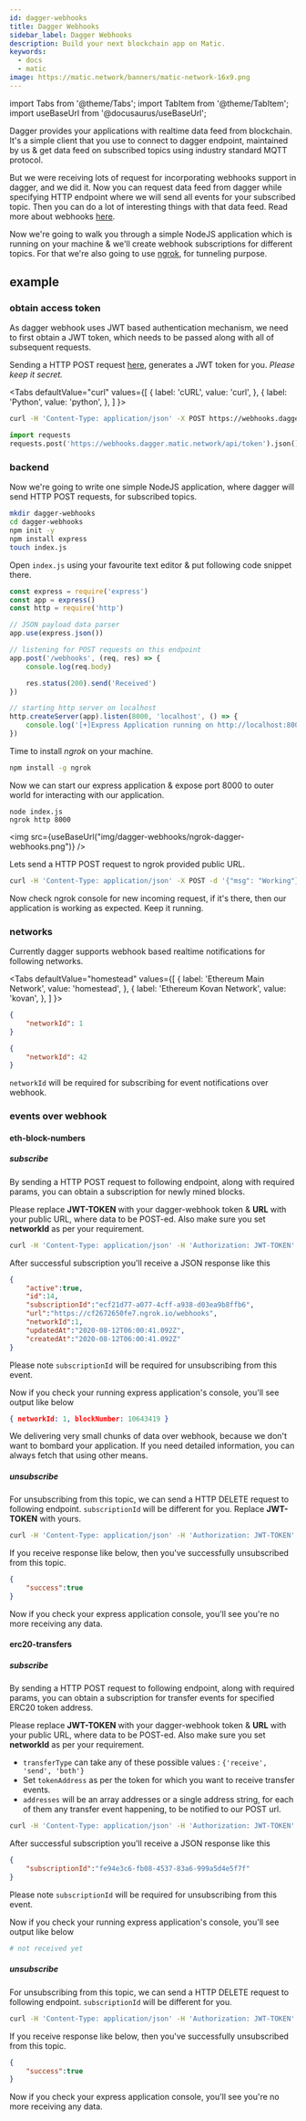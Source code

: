 ```yaml
---
id: dagger-webhooks
title: Dagger Webhooks
sidebar_label: Dagger Webhooks
description: Build your next blockchain app on Matic.
keywords:
  - docs
  - matic
image: https://matic.network/banners/matic-network-16x9.png 
---
```


import Tabs from '@theme/Tabs';
import TabItem from '@theme/TabItem';
import useBaseUrl from '@docusaurus/useBaseUrl';

Dagger provides your applications with realtime data feed from blockchain. It's a simple client that you use to connect to dagger endpoint, maintained by us & get data feed on subscribed topics using industry standard MQTT protocol. 

But we were receiving lots of request for incorporating webhooks support in dagger, and we did it. Now you can request data feed from dagger while specifying HTTP endpoint where we will send all events for your subscribed topic. Then you can do a lot of interesting things with that data feed. Read more about webhooks [here](https://zapier.com/blog/what-are-webhooks/).

Now we're going to walk you through a simple NodeJS application which is running on your machine & we'll create webhook subscriptions for different topics. For that we're also going to use [ngrok](https://ngrok.com/), for tunneling purpose. 

## example

### obtain access token

As dagger webhook uses JWT based authentication mechanism, we need to first obtain a JWT token, which needs to be passed along with all of subsequent requests.

Sending a HTTP POST request [here](https://webhooks.dagger.matic.network/api/token), generates a JWT token for you. _Please keep it secret._

<Tabs
  defaultValue="curl"
  values={[
    { label: 'cURL', value: 'curl', },
    { label: 'Python', value: 'python', },
  ]
}>
<TabItem value="curl">

```bash
curl -H 'Content-Type: application/json' -X POST https://webhooks.dagger.matic.network/api/token
```

</TabItem>
<TabItem value="python">

```python
import requests
requests.post('https://webhooks.dagger.matic.network/api/token').json()
```

</TabItem>
</Tabs>

### backend

Now we're going to write one simple NodeJS application, where dagger will send HTTP POST requests, for subscribed topics.

```bash
mkdir dagger-webhooks
cd dagger-webhooks
npm init -y
npm install express
touch index.js
```

Open `index.js` using your favourite text editor & put following code snippet there.

```javascript
const express = require('express')
const app = express()
const http = require('http')

// JSON payload data parser
app.use(express.json())

// listening for POST requests on this endpoint
app.post('/webhooks', (req, res) => {
    console.log(req.body)

    res.status(200).send('Received')
})

// starting http server on localhost
http.createServer(app).listen(8000, 'localhost', () => {
    console.log('[+]Express Application running on http://localhost:8000\n')
})
```

Time to install *ngrok* on your machine. 

```bash
npm install -g ngrok
```

Now we can start our express application & expose port 8000 to outer world for interacting with our application.

```
node index.js
ngrok http 8000
```

<img src={useBaseUrl("img/dagger-webhooks/ngrok-dagger-webhooks.png")} />

Lets send a HTTP POST request to ngrok provided public URL.

```bash
curl -H 'Content-Type: application/json' -X POST -d '{"msg": "Working"}' https://cf2672650fe7.ngrok.io/webhooks
```

Now check ngrok console for new incoming request, if it's there, then our application is working as expected. Keep it running.

### networks

Currently dagger supports webhook based realtime notifications for following networks.

<Tabs
  defaultValue="homestead"
  values={[
    { label: 'Ethereum Main Network', value: 'homestead', },
    { label: 'Ethereum Kovan Network', value: 'kovan', },
  ]
}>
<TabItem value="homestead">

```json
{
    "networkId": 1
}
```

</TabItem>
<TabItem value="kovan">

```json
{
    "networkId": 42
}
```

</TabItem>
</Tabs>

`networkId` will be required for subscribing for event notifications over webhook.

### events over webhook

#### eth-block-numbers

##### subscribe

By sending a HTTP POST request to following endpoint, along with required params, you can obtain a subscription for newly mined blocks.

Please replace **JWT-TOKEN** with your dagger-webhook token & **URL** with your public URL, where data to be POST-ed. Also make sure you set **networkId** as per your requirement.

```bash
curl -H 'Content-Type: application/json' -H 'Authorization: JWT-TOKEN' -X POST -d '{"url": "URL", "networkId": 1}' https://webhooks.dagger.matic.network/api/v1/eth-block-numbers/subscriptions
```

After successful subscription you'll receive a JSON response like this

```json
{
    "active":true,
    "id":14,
    "subscriptionId":"ecf21d77-a077-4cff-a938-d03ea9b8ffb6",
    "url":"https://cf2672650fe7.ngrok.io/webhooks",
    "networkId":1,
    "updatedAt":"2020-08-12T06:00:41.092Z",
    "createdAt":"2020-08-12T06:00:41.092Z"
}
```

Please note `subscriptionId` will be required for unsubscribing from this event.

Now if you check your running express application's console, you'll see output like below

```json
{ networkId: 1, blockNumber: 10643419 }
```

We delivering very small chunks of data over webhook, because we don't want to bombard your application. If you need detailed information, you can always fetch that using other means.

##### unsubscribe

For unsubscribing from this topic, we can send a HTTP DELETE request to following endpoint. `subscriptionId` will be different for you. Replace **JWT-TOKEN** with yours.

```bash
curl -H 'Content-Type: application/json' -H 'Authorization: JWT-TOKEN' -X DELETE https://webhooks.dagger.matic.network/api/v1/eth-block-numbers/subscriptions/ecf21d77-a077-4cff-a938-d03ea9b8ffb6
```

If you receive response like below, then you've successfully unsubscribed from this topic.

```json
{
    "success":true
}
```

Now if you check your express application console, you'll see you're no more receiving any data.

#### erc20-transfers

##### subscribe

By sending a HTTP POST request to following endpoint, along with required params, you can obtain a subscription for transfer events for specified ERC20 token address.

Please replace **JWT-TOKEN** with your dagger-webhook token & **URL** with your public URL, where data to be POST-ed. Also make sure you set **networkId** as per your requirement.

- `transferType` can take any of these possible values : `{'receive', 'send', 'both'}`
- Set `tokenAddress` as per the token for which you want to receive transfer events.
- `addresses` will be an array addresses or a single address string, for each of them any transfer event happening, to be notified to our POST url.

```bash
curl -H 'Content-Type: application/json' -H 'Authorization: JWT-TOKEN' -X POST -d '{"url": "URL", "networkId": 1, "transferType": "both", "tokenAddress": "0xdac17f958d2ee523a2206206994597c13d831ec7", "addresses": ["0xdac17f958d2ee523a2206206994597c13d831ec7", "0xacd1f7958d2ee523a2206209694597c13d831ec7"]}' https://webhooks.dagger.matic.network/api/v1/erc20-transfers/subscriptions

```

After successful subscription you'll receive a JSON response like this

```json
{
    "subscriptionId":"fe94e3c6-fb08-4537-83a6-999a5d4e5f7f"
}
```

Please note `subscriptionId` will be required for unsubscribing from this event.

Now if you check your running express application's console, you'll see output like below

```bash
# not received yet
```

##### unsubscribe

For unsubscribing from this topic, we can send a HTTP DELETE request to following endpoint. `subscriptionId` will be different for you.

```bash
curl -H 'Content-Type: application/json' -H 'Authorization: JWT-TOKEN' -X DELETE https://webhooks.dagger.matic.network/api/v1/erc20-transfers/subscriptions/fe94e3c6-fb08-4537-83a6-999a5d4e5f7f
```

If you receive response like below, then you've successfully unsubscribed from this topic.

```json
{
    "success":true
}
```

Now if you check your express application console, you'll see you're no more receiving any data.
